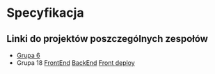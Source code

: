 # Specyfikacja

## Linki do projektów poszczególnych zespołów
 - [Grupa 6](https://github.com/Nipawuzu/PetShare)
 - Grupa 18 [FrontEnd](https://github.com/AutomataTheoryEnjoyers/PetShareFrontEnd) [BackEnd](https://github.com/AutomataTheoryEnjoyers/PetShareBackEnd) [Front deploy](https://mini-pet-share.netlify.app/)
